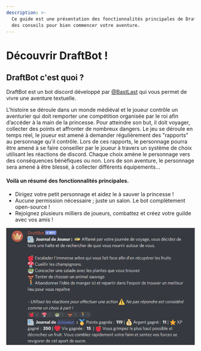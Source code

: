 ```yaml
---
description: >-
  Ce guide est une présentation des fonctionnalités principales de DraftBot et
  des conseils pour bien commencer votre aventure.
---
```


# Découvrir DraftBot !

## DraftBot c'est quoi ?

DraftBot est un bot discord développé par [@BastLast](https://github.com/BastLast) qui vous permet de vivre une aventure textuelle. 

L'histoire se déroule dans un monde médiéval et le joueur contrôle un aventurier qui doit remporter une compétition organisée par le roi afin d’accéder à la main de la princesse. Pour atteindre son but, il doit voyager, collecter des points et affronter de nombreux dangers. Le jeu se déroule en temps réel, le joueur est amené à demander régulièrement des "rapports" au personnage qu'il contrôle. Lors de ces rapports, le personnage pourra être amené à se faire conseiller par le joueur à travers un système de choix utilisant les réactions de discord. Chaque choix amène le personnage vers des conséquences bénéfiques ou non. Lors de son aventure, le personnage sera amené à être blessé, à collecter différents équipements... 

#### Voilà un résumé des fonctionnalités principales.

* Dirigez votre petit personnage et aidez le à sauver la princesse  ! 
* Aucune permission nécessaire ; juste un salon. Le bot complètement open-source !
* Rejoignez plusieurs milliers de joueurs, combattez et créez votre guilde avec vos amis  !

![Un exemple de rapport effectu&#xE9; par un joueur.](.gitbook/assets/image%20%283%29.png)

